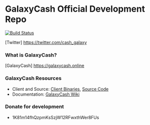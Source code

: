 
GalaxyCash Official Development Repo
==================================

[![Build Status](https://travis-ci.org/galaxycash/galaxycash.svg?branch=master)](https://travis-ci.org/galaxycash/galaxycash)

[Twitter] https://twitter.com/cash_galaxy


### What is GalaxyCash?
[GalaxyCash] https://galaxycash.online

### GalaxyCash Resources
* Client and Source:
[Client Binaries](https://github.com/galaxycash-dev/galaxycash/releases),
[Source Code](https://github.com/galaxycash-dev/galaxycash)
* Documentation: 
[GalaxyCash Wiki](https://github.com/galaxycash-dev/galaxycash/wiki)

### Donate for development
* 1K81m14fhQzpmKsSzjW12RFwxthWer8FUs

